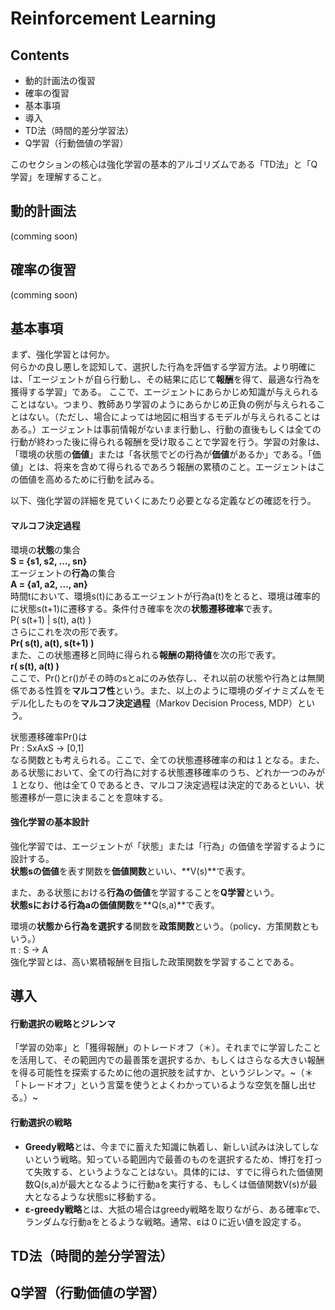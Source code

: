 # Reinforcement Learning  


## Contents
- 動的計画法の復習
- 確率の復習
- 基本事項
- 導入
- TD法（時間的差分学習法）
- Q学習（行動価値の学習）  
  
このセクションの核心は強化学習の基本的アルゴリズムである「TD法」と「Q学習」を理解すること。


## 動的計画法

(comming soon)


## 確率の復習

(comming soon)


## 基本事項

まず、強化学習とは何か。  
何らかの良し悪しを認知して、選択した行為を評価する学習方法。より明確には、「エージェントが自ら行動し、その結果に応じて**報酬**を得て、最適な行為を獲得する学習」である。
ここで、エージェントにあらかじめ知識が与えられることはない。つまり、教師あり学習のようにあらかじめ正負の例が与えられることはない。（ただし、場合によっては地図に相当するモデルが与えられることはある。）エージェントは事前情報がないまま行動し、行動の直後もしくは全ての行動が終わった後に得られる報酬を受け取ることで学習を行う。学習の対象は、「環境の状態の**価値**」または「各状態でどの行為が**価値**があるか」である。「価値」とは、将来を含めて得られるであろう報酬の累積のこと。エージェントはこの価値を高めるために行動を試みる。  
  
以下、強化学習の詳細を見ていくにあたり必要となる定義などの確認を行う。

#### マルコフ決定過程  

環境の**状態**の集合  
**S = {s1, s2, ..., sn}**  
エージェントの**行為**の集合  
**A = {a1, a2, ..., an}**  
時間tにおいて、環境s(t)にあるエージェントが行為a(t)をとると、環境は確率的に状態s(t+1)に遷移する。条件付き確率を次の**状態遷移確率**で表す。  
P( s(t+1) | s(t), a(t) )  
さらにこれを次の形で表す。  
**Pr( s(t), a(t), s(t+1) )**  
また、この状態遷移と同時に得られる**報酬の期待値**を次の形で表す。  
**r( s(t), a(t) )**  
ここで、Pr()とr()がその時のsとaにのみ依存し、それ以前の状態や行為とは無関係である性質を**マルコフ性**という。また、以上のように環境のダイナミズムをモデル化したものを**マルコフ決定過程**（Markov Decision Process, MDP）という。  

状態遷移確率Pr()は  
Pr : SxAxS -> [0,1]  
なる関数とも考えられる。ここで、全ての状態遷移確率の和は１となる。また、ある状態において、全ての行為に対する状態遷移確率のうち、どれか一つのみが１となり、他は全て０であるとき、マルコフ決定過程は決定的であるといい、状態遷移が一意に決まることを意味する。  

#### 強化学習の基本設計

強化学習では、エージェントが「状態」または「行為」の価値を学習するように設計する。  
**状態sの価値**を表す関数を**価値関数**といい、**V(s)**で表す。  

また、ある状態における**行為の価値**を学習することを**Q学習**という。  
**状態sにおける行為aの価値関数**を**Q(s,a)**で表す。  
  
環境の**状態から行為を選択する**関数を**政策関数**という。（policy、方策関数ともいう。）  
π : S -> A  
強化学習とは、高い累積報酬を目指した政策関数を学習することである。  

## 導入

#### 行動選択の戦略とジレンマ
「学習の効率」と「獲得報酬」のトレードオフ（＊）。それまでに学習したことを活用して、その範囲内での最善策を選択するか、もしくはさらなる大きい報酬を得る可能性を探索するために他の選択肢を試すか、というジレンマ。~（＊「トレードオフ」という言葉を使うとよくわかっているような空気を醸し出せる。）~

#### 行動選択の戦略
- **Greedy戦略**とは、今までに蓄えた知識に執着し、新しい試みは決してしないという戦略。知っている範囲内で最善のものを選択するため、博打を打って失敗する、というようなことはない。具体的には、すでに得られた価値関数Q(s,a)が最大となるように行動aを実行する、もしくは価値関数V(s)が最大となるような状態sに移動する。
- **ε-greedy戦略**とは、大抵の場合はgreedy戦略を取りながら、ある確率εで、ランダムな行動aをとるような戦略。通常、εは０に近い値を設定する。  



## TD法（時間的差分学習法）




## Q学習（行動価値の学習）



